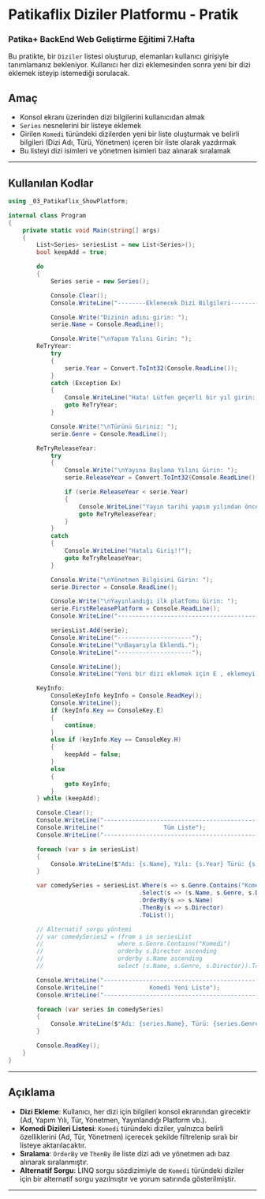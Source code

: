 ﻿

# Patikaflix Diziler Platformu - Pratik

### Patika+ BackEnd Web Geliştirme Eğitimi 7.Hafta

Bu pratikte, bir `Diziler` listesi oluşturup, elemanları kullanıcı girişiyle tanımlamanız bekleniyor. Kullanıcı her dizi eklemesinden sonra yeni bir dizi eklemek isteyip istemediği sorulacak.

## Amaç
- Konsol ekranı üzerinden dizi bilgilerini kullanıcıdan almak
- `Series` nesnelerini bir listeye eklemek
- Girilen `Komedi` türündeki dizilerden yeni bir liste oluşturmak ve belirli bilgileri (Dizi Adı, Türü, Yönetmen) içeren bir liste olarak yazdırmak
- Bu listeyi dizi isimleri ve yönetmen isimleri baz alınarak sıralamak

---

## Kullanılan Kodlar

```csharp
using _03_Patikaflix_ShowPlatform;

internal class Program
{
    private static void Main(string[] args)
    {
        List<Series> seriesList = new List<Series>();
        bool keepAdd = true;

        do
        {
            Series serie = new Series();

            Console.Clear();
            Console.WriteLine("--------Eklenecek Dizi Bilgileri--------\n\n");

            Console.Write("Dizinin adını girin: ");
            serie.Name = Console.ReadLine();

            Console.Write("\nYapım Yılını Girin: ");
        ReTryYear:
            try
            {
                serie.Year = Convert.ToInt32(Console.ReadLine());
            }
            catch (Exception Ex)
            {
                Console.WriteLine("Hata! Lütfen geçerli bir yıl girin: ");
                goto ReTryYear;
            }

            Console.Write("\nTürünü Giriniz: ");
            serie.Genre = Console.ReadLine();

        ReTryReleaseYear:
            try
            {
                Console.Write("\nYayına Başlama Yılını Girin: ");
                serie.ReleaseYear = Convert.ToInt32(Console.ReadLine());

                if (serie.ReleaseYear < serie.Year)
                {
                    Console.WriteLine("Yayın tarihi yapım yılından önce olamaz!");
                    goto ReTryReleaseYear;
                }
            }
            catch
            {
                Console.WriteLine("Hatalı Giriş!!");
                goto ReTryReleaseYear;
            }

            Console.Write("\nYönetmen Bilgisini Girin: ");
            serie.Director = Console.ReadLine();

            Console.Write("\nYayınlandığı ilk platfomu Girin: ");
            serie.FirstReleasePlatform = Console.ReadLine();
            Console.WriteLine("----------------------------------------------");

            seriesList.Add(serie);
            Console.WriteLine("---------------------");
            Console.WriteLine("\nBaşarıyla Eklendi.");
            Console.WriteLine("---------------------");

            Console.WriteLine();
            Console.WriteLine("Yeni bir dizi eklemek için E , eklemeyi bitirip devam etmek için H'ye basın: ");

        KeyInfo:
            ConsoleKeyInfo keyInfo = Console.ReadKey();
            Console.WriteLine();
            if (keyInfo.Key == ConsoleKey.E)
            {
                continue;
            }
            else if (keyInfo.Key == ConsoleKey.H)
            {
                keepAdd = false;
            }
            else
            {
                goto KeyInfo;
            }
        } while (keepAdd);

        Console.Clear();
        Console.WriteLine("----------------------------------------------");
        Console.WriteLine("                 Tüm Liste");
        Console.WriteLine("----------------------------------------------");

        foreach (var s in seriesList)
        {
            Console.WriteLine($"Adı: {s.Name}, Yılı: {s.Year} Türü: {s.Genre}, Yayın Yılı: {s.ReleaseYear} Yönetmen: {s.Director}, Platform: {s.FirstReleasePlatform} ");
        }

        var comedySeries = seriesList.Where(s => s.Genre.Contains("Komedi"))
                                     .Select(s => (s.Name, s.Genre, s.Director))
                                     .OrderBy(s => s.Name)
                                     .ThenBy(s => s.Director)
                                     .ToList();

        // Alternatif sorgu yöntemi
        // var comedySeries2 = (from s in seriesList
        //                     where s.Genre.Contains("Komedi")
        //                     orderby s.Director ascending
        //                     orderby s.Name ascending
        //                     select (s.Name, s.Genre, s.Director)).ToList();

        Console.WriteLine("----------------------------------------------");
        Console.WriteLine("             Komedi Yeni Liste");
        Console.WriteLine("----------------------------------------------");

        foreach (var series in comedySeries)
        {
            Console.WriteLine($"Adı: {series.Name}, Türü: {series.Genre}, Yönetmen: {series.Director} ");
        }

        Console.ReadKey();
    }
}
```

---

## Açıklama

- **Dizi Ekleme**: Kullanıcı, her dizi için bilgileri konsol ekranından girecektir (Ad, Yapım Yılı, Tür, Yönetmen, Yayınlandığı Platform vb.).
- **Komedi Dizileri Listesi**: `Komedi` türündeki diziler, yalnızca belirli özelliklerini (Ad, Tür, Yönetmen) içerecek şekilde filtrelenip sıralı bir listeye aktarılacaktır.
- **Sıralama**: `OrderBy` ve `ThenBy` ile liste dizi adı ve yönetmen adı baz alınarak sıralanmıştır.
- **Alternatif Sorgu**: LINQ sorgu sözdizimiyle de `Komedi` türündeki diziler için bir alternatif sorgu yazılmıştır ve yorum satırında gösterilmiştir.

---
